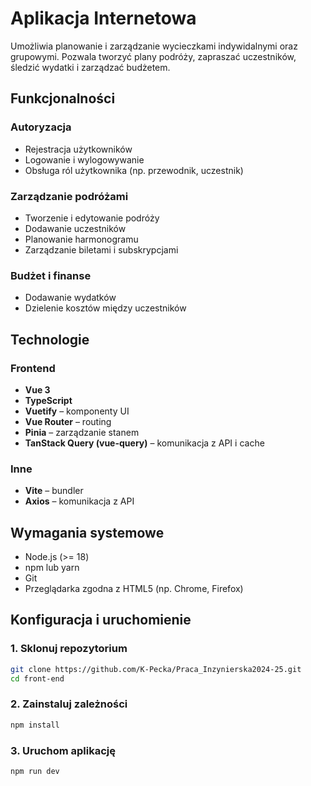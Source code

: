 # Aplikacja Internetowa

Umożliwia planowanie i zarządzanie wycieczkami indywidalnymi oraz grupowymi. Pozwala tworzyć plany podróży, zapraszać uczestników, śledzić wydatki i zarządzać budżetem.

## Funkcjonalności

### Autoryzacja
- Rejestracja użytkowników
- Logowanie i wylogowywanie
- Obsługa ról użytkownika (np. przewodnik, uczestnik)

### Zarządzanie podróżami
- Tworzenie i edytowanie podróży
- Dodawanie uczestników
- Planowanie harmonogramu
- Zarządzanie biletami i subskrypcjami

### Budżet i finanse
- Dodawanie wydatków
- Dzielenie kosztów między uczestników


## Technologie

### Frontend
- **Vue 3**
- **TypeScript**
- **Vuetify** – komponenty UI
- **Vue Router** – routing
- **Pinia** – zarządzanie stanem
- **TanStack Query (vue-query)** – komunikacja z API i cache

### Inne
- **Vite** – bundler
- **Axios** – komunikacja z API


## Wymagania systemowe

- Node.js (>= 18)
- npm lub yarn
- Git
- Przeglądarka zgodna z HTML5 (np. Chrome, Firefox)


## Konfiguracja i uruchomienie

### 1. Sklonuj repozytorium

```bash
git clone https://github.com/K-Pecka/Praca_Inzynierska2024-25.git
cd front-end
```

### 2. Zainstaluj zależności

```bash
npm install
```
### 3. Uruchom aplikację

```bash
npm run dev
```
